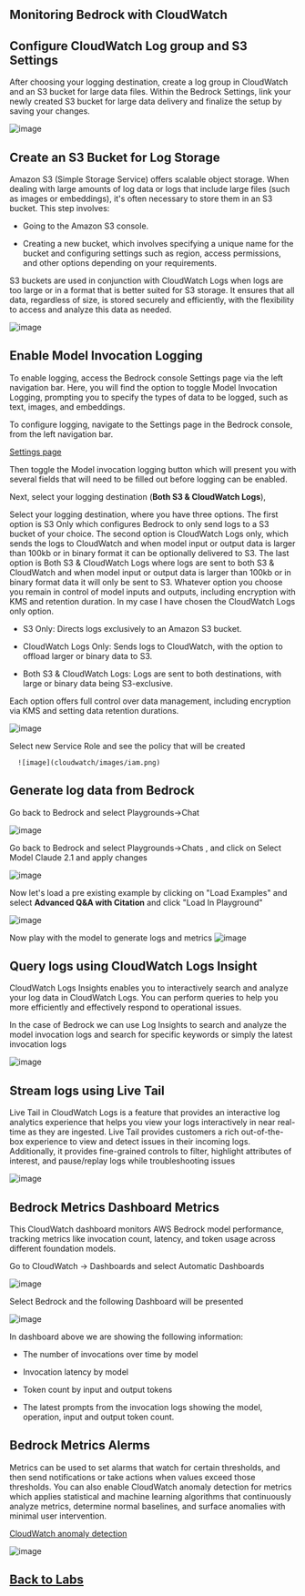 
## Monitoring Bedrock with CloudWatch


## Configure CloudWatch Log group and S3 Settings

After choosing your logging destination, create a log group in CloudWatch and an S3 bucket for large data files. Within the Bedrock Settings, link your newly created S3 bucket for large data delivery and finalize the setup by saving your changes.

   ![image](cloudwatch/images/create_log_group.png)


## Create an S3 Bucket for Log Storage

Amazon S3 (Simple Storage Service) offers scalable object storage. When dealing with large amounts of log data or logs that include large files (such as images or embeddings), it's often necessary to store them in an S3 bucket. This step involves:

- Going to the Amazon S3 console.

- Creating a new bucket, which involves specifying a unique name for the bucket and configuring settings such as region, access permissions, and other options depending on your requirements.

S3 buckets are used in conjunction with CloudWatch Logs when logs are too large or in a format that is better suited for S3 storage. It ensures that all data, regardless of size, is stored securely and efficiently, with the flexibility to access and analyze this data as needed.

   ![image](cloudwatch/images/create_bucket.png)

## Enable Model Invocation Logging

To enable logging, access the Bedrock console Settings page via the left navigation bar. Here, you will find the option to toggle Model Invocation Logging, prompting you to specify the types of data to be logged, such as text, images, and embeddings.

To configure logging, navigate to the Settings page in the Bedrock console, from the left navigation bar.

[Settings page](https://us-east-1.console.aws.amazon.com/bedrock/home?region=us-east-1#/settings)

Then toggle the Model invocation logging button which will present you with several fields that will need to be filled out before logging can be enabled.

Next, select your logging destination (**Both S3 & CloudWatch Logs**),

Select your logging destination, where you have three options. The first option is S3 Only which configures Bedrock to only send logs to a S3 bucket of your choice. The second option is CloudWatch Logs only, which sends the logs to CloudWatch and when model input or output data is larger than 100kb or in binary format it can be optionally delivered to S3. The last option is Both S3 & CloudWatch Logs where logs are sent to both S3 & CloudWatch and when model input or output data is larger than 100kb or in binary format data it will only be sent to S3. Whatever option you choose you remain in control of model inputs and outputs, including encryption with KMS and retention duration. In my case I have chosen the CloudWatch Logs only option.

- S3 Only: Directs logs exclusively to an Amazon S3 bucket.

- CloudWatch Logs Only: Sends logs to CloudWatch, with the option to offload larger or binary data to S3.

- Both S3 & CloudWatch Logs: Logs are sent to both destinations, with large or binary data being S3-exclusive.

Each option offers full control over data management, including encryption via KMS and setting data retention durations.

   ![image](cloudwatch/images/model_invocation_settings.png)


   Select new Service Role and see the policy that will be created 

      ![image](cloudwatch/images/iam.png)
   

## Generate log data from Bedrock

Go back to Bedrock and select Playgrounds->Chat

   ![image](cloudwatch/images/playgrounds.png)

Go back to Bedrock and select Playgrounds->Chats , and click on Select Model Claude 2.1 and apply changes

   ![image](cloudwatch/images/select_model.png)


Now let's load a pre existing example by clicking on "Load Examples" and select **Advanced Q&A with Citation**
and click "Load In Playground"

   ![image](cloudwatch/images/load_example.png)


Now play with the model to generate logs and metrics
   ![image](cloudwatch/images/example_prompt.png)


## Query logs using CloudWatch Logs Insight


CloudWatch Logs Insights enables you to interactively search and analyze your log data in CloudWatch Logs. You can perform queries to help you more efficiently and effectively respond to operational issues.

In the case of Bedrock we can use Log Insights to search and analyze the model invocation logs and search for specific keywords or simply the latest invocation logs

   ![image](cloudwatch/images/logs_insights.png)

## Stream logs using Live Tail

Live Tail in CloudWatch Logs is a feature that provides an interactive log analytics experience that helps you view your logs interactively in near real-time as they are ingested. Live Tail provides customers a rich out-of-the-box experience to view and detect issues in their incoming logs. Additionally, it provides fine-grained controls to filter, highlight attributes of interest, and pause/replay logs while troubleshooting issues

   ![image](cloudwatch/images/live_tail.png)


## Bedrock Metrics Dashboard Metrics

This CloudWatch dashboard monitors AWS Bedrock model performance, tracking metrics like invocation count, latency, and token usage across different foundation models.

Go to CloudWatch -> Dashboards and select Automatic Dashboards

   ![image](cloudwatch/images/dashboards.png)

Select Bedrock and the following Dashboard will be presented

   ![image](cloudwatch/images/bedrock_metrics_dashboard.png)

In dashboard above we are showing the following information:

- The number of invocations over time by model

- Invocation latency by model

- Token count by input and output tokens

- The latest prompts from the invocation logs showing the model, operation, input and output token count.


## Bedrock Metrics Alerms 

Metrics can be used to set alarms that watch for certain thresholds, and then send notifications or take actions when values exceed those thresholds. You can also enable CloudWatch anomaly detection for metrics which applies statistical and machine learning algorithms that continuously analyze metrics, determine normal baselines, and surface anomalies with minimal user intervention.

[CloudWatch anomaly detection](https://docs.aws.amazon.com/AmazonCloudWatch/latest/monitoring/CloudWatch_Anomaly_Detection.html)

   ![image](cloudwatch/images/alert.png)

## [Back to Labs](https://github.com/TeraSky-OSS/aws-bedrock-llm-workshop/tree/main?tab=readme-ov-file#labs-overview)

